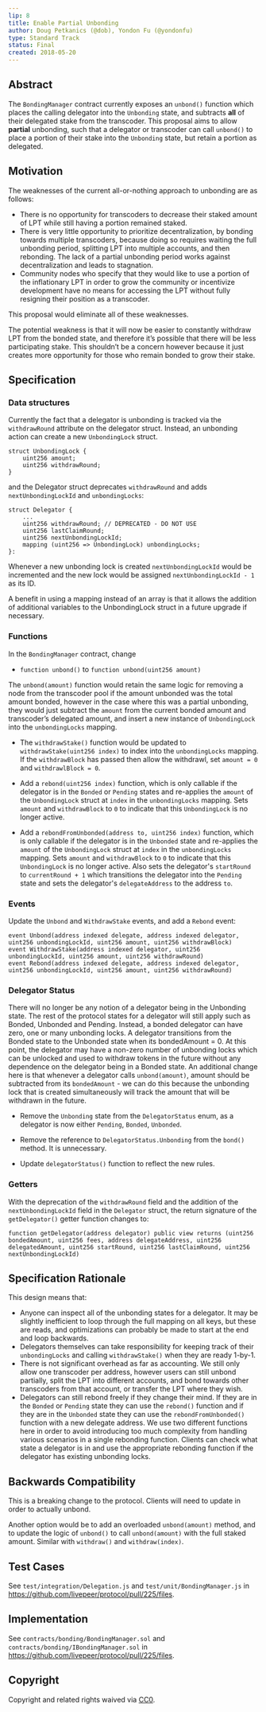 ```yaml
---
lip: 8
title: Enable Partial Unbonding
author: Doug Petkanics (@dob), Yondon Fu (@yondonfu)
type: Standard Track
status: Final
created: 2018-05-20
---
```


## Abstract

The `BondingManager` contract currently exposes an `unbond()` function which places the calling delegator into the `Unbonding` state, and subtracts **all** of their delegated stake from the transcoder. This proposal aims to allow **partial** unbonding, such that a delegator or transcoder can call `unbond()` to place a portion of their stake into the `Unbonding` state, but retain a portion as delegated.

## Motivation

The weaknesses of the current all-or-nothing approach to unbonding are as follows:

* There is no opportunity for transcoders to decrease their staked amount of LPT while still having a portion remained staked.
* There is very little opportunity to prioritize decentralization, by bonding towards multiple transcoders, because doing so requires waiting the full unbonding period, splitting LPT into multiple accounts, and then rebonding. The lack of a partial unbonding period works against decentralization and leads to stagnation.
* Community nodes who specify that they would like to use a portion of the inflationary LPT in order to grow the community or incentivize development have no means for accessing the LPT without fully resigning their position as a transcoder.

This proposal would eliminate all of these weaknesses.

The potential weakness is that it will now be easier to constantly withdraw LPT from the bonded state, and therefore it’s possible that there will be less participating stake. This shouldn’t be a concern however because it just creates more opportunity for those who remain bonded to grow their stake.

## Specification

### Data structures

Currently the fact that a delegator is unbonding is tracked via the `withdrawRound` attribute on the delegator struct. Instead, an unbonding action can create a new `UnbondingLock` struct.

```
struct UnbondingLock {
    uint256 amount;
    uint256 withdrawRound;
}
```

and the Delegator struct deprecates `withdrawRound` and adds `nextUnbondingLockId` and `unbondingLocks`:

```
struct Delegator {
    ...
    uint256 withdrawRound; // DEPRECATED - DO NOT USE
    uint256 lastClaimRound;
    uint256 nextUnbondingLockId;
    mapping (uint256 => UnbondingLock) unbondingLocks;
}:
```

Whenever a new unbonding lock is created `nextUnbondingLockId` would be incremented and the new lock would be assigned `nextUnbondingLockId - 1` as its ID.

A benefit in using a mapping instead of an array is that it allows the addition of additional variables to the UnbondingLock struct in a future upgrade if necessary.

### Functions

In the `BondingManager` contract, change

* `function unbond()` to `function unbond(uint256 amount)`

The `unbond(amount)` function would retain the same logic for removing a node from the transcoder pool if the amount unbonded was the total amount bonded, however in the case where this was a partial unbonding, they would just subtract the `amount` from the current bonded amount and transcoder’s delegated amount, and insert a new instance of `UnbondingLock` into the `unbondingLocks` mapping.

* The `withdrawStake()` function would be updated to `withdrawStake(uint256 index)` to index into the `unbondingLocks` mapping. If the `withdrawBlock` has passed then allow the withdrawl, set `amount = 0` and `withdrawlBlock = 0`.

* Add a `rebond(uint256 index)` function, which is only callable if the delegator is in the `Bonded` or `Pending` states and re-applies the `amount` of the `UnbondingLock` struct at `index` in the `unbondingLocks` mapping. Sets `amount` and `withdrawBlock` to `0` to indicate that this `UnbondingLock` is no longer active.

* Add a `rebondFromUnbonded(address to, uint256 index)` function, which is only callable if the delegator is in the `Unbonded` state and re-applies the `amount` of the `UnbondingLock` struct at `index` in the `unbondingLocks` mapping. Sets `amount` and `withdrawBlock` to `0` to indicate that this `UnbondingLock` is no longer active. Also sets the delegator's `startRound` to `currentRound + 1` which transitions the delegator into the `Pending` state and sets the delegator's `delegateAddress` to the address `to`.

### Events

Update the `Unbond` and `WithdrawStake` events, and add a `Rebond` event:

```
event Unbond(address indexed delegate, address indexed delegator, uint256 unbondingLockId, uint256 amount, uint256 withdrawBlock)
event WithdrawStake(address indexed delegator, uint256 unbondingLockId, uint256 amount, uint256 withdrawRound)
event Rebond(address indexed delegate, address indexed delegator, uint256 unbondingLockId, uint256 amount, uint256 withdrawRound)
```

### Delegator Status

There will no longer be any notion of a delegator being in the Unbonding state. The rest of the protocol states for a delegator will still apply such as Bonded, Unbonded and Pending. Instead, a bonded delegator can have zero, one or many unbonding locks. A delegator transitions from the Bonded state to the Unbonded state when its bondedAmount = 0. At this point, the delegator may have a non-zero number of unbonding locks which can be unlocked and used to withdraw tokens in the future without any dependence on the delegator being in a Bonded state. An additional change here is that whenever a delegator calls `unbond(amount)`, amount should be subtracted from its `bondedAmount` - we can do this because the unbonding lock that is created simultaneously will track the amount that will be withdrawn in the future.

* Remove the `Unbonding` state from the `DelegatorStatus` enum, as a delegator is now either `Pending`, `Bonded`, `Unbonded`.

* Remove the reference to `DelegatorStatus.Unbonding` from the `bond()` method. It is unnecessary.

* Update `delegatorStatus()` function to reflect the new rules.

### Getters

With the deprecation of the `withdrawRound` field and the addition of the `nextUnbondingLockId` field in the `Delegator` struct, the return signature of the `getDelegator()` getter function changes to:

```
function getDelegator(address delegator) public view returns (uint256 bondedAmount, uint256 fees, address delegateAddress, uint256 delegatedAmount, uint256 startRound, uint256 lastClaimRound, uint256 nextUnbondingLockId)
```

## Specification Rationale

This design means that:

* Anyone can inspect all of the unbonding states for a delegator. It may be slightly inefficient to loop through the full mapping on all keys, but these are reads, and optimizations can probably be made to start at the end and loop backwards.
* Delegators themselves can take responsibility for keeping track of their `unbondingLocks` and calling `withdrawStake()` when they are ready 1-by-1.
* There is not significant overhead as far as accounting. We still only allow one transcoder per address, however users can still unbond partially, split the LPT into different accounts, and bond towards other transcoders from that account, or transfer the LPT where they wish.
* Delegators can still rebond freely if they change their mind. If they are in the `Bonded` or `Pending` state they can use the `rebond()` function and if they are in the `Unbonded` state they can use the `rebondFromUnbonded()` function with a new delegate address. We use two different functions here in order to avoid introducing too much complexity from handling various scenarios in a single rebonding function. Clients can check what state a delegator is in and use the appropriate rebonding function if the delegator has existing unbonding locks.

## Backwards Compatibility

This is a breaking change to the protocol. Clients will need to update in order to actually unbond. 

Another option would be to add an overloaded `unbond(amount)` method, and to update the logic of `unbond()` to call `unbond(amount)` with the full staked amount. Similar with `withdraw()` and `withdraw(index)`.

## Test Cases

See `test/integration/Delegation.js` and `test/unit/BondingManager.js` in https://github.com/livepeer/protocol/pull/225/files.

## Implementation

See `contracts/bonding/BondingManager.sol` and `contracts/bonding/IBondingManager.sol` in https://github.com/livepeer/protocol/pull/225/files.

## Copyright

Copyright and related rights waived via [CC0](https://creativecommons.org/publicdomain/zero/1.0/).
